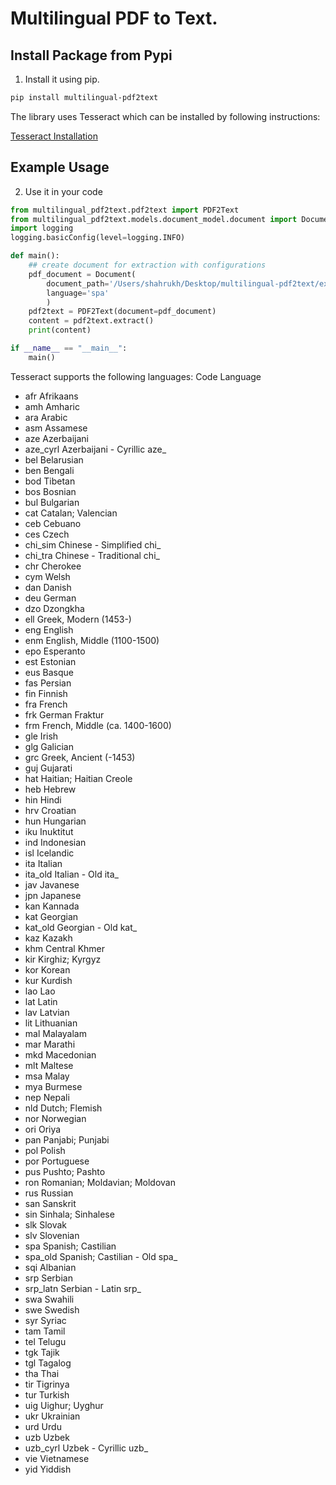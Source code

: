 # Multilingual PDF to Text.

## Install Package from Pypi
1. Install it using pip.
```bash
pip install multilingual-pdf2text
```
The library uses Tesseract which can be installed by following instructions:

[Tesseract Installation](https://tesseract-ocr.github.io/tessdoc/Installation.html)

## Example Usage
2. Use it in your code
```python
from multilingual_pdf2text.pdf2text import PDF2Text
from multilingual_pdf2text.models.document_model.document import Document
import logging
logging.basicConfig(level=logging.INFO)

def main():
    ## create document for extraction with configurations
    pdf_document = Document(
        document_path='/Users/shahrukh/Desktop/multilingual-pdf2text/example/example.pdf',
        language='spa'
        )
    pdf2text = PDF2Text(document=pdf_document)
    content = pdf2text.extract()
    print(content)

if __name__ == "__main__":
    main()
```

Tesseract supports the following languages:
Code	Language
* afr	Afrikaans
* amh	Amharic
* ara	Arabic
* asm	Assamese
* aze	Azerbaijani
* aze_cyrl	Azerbaijani - Cyrillic	aze_
* bel	Belarusian
* ben	Bengali
* bod	Tibetan
* bos	Bosnian
* bul	Bulgarian
* cat	Catalan; Valencian
* ceb	Cebuano
* ces	Czech
* chi_sim	Chinese - Simplified	chi_
* chi_tra	Chinese - Traditional	chi_
* chr	Cherokee
* cym	Welsh
* dan	Danish
* deu	German
* dzo	Dzongkha
* ell	Greek, Modern (1453-)
* eng	English
* enm	English, Middle (1100-1500)
* epo	Esperanto
* est	Estonian
* eus	Basque
* fas	Persian
* fin	Finnish
* fra	French
* frk	German Fraktur
* frm	French, Middle (ca. 1400-1600)
* gle	Irish
* glg	Galician
* grc	Greek, Ancient (-1453)
* guj	Gujarati
* hat	Haitian; Haitian Creole
* heb	Hebrew
* hin	Hindi
* hrv	Croatian
* hun	Hungarian
* iku	Inuktitut
* ind	Indonesian
* isl	Icelandic
* ita	Italian
* ita_old	Italian - Old	ita_
* jav	Javanese
* jpn	Japanese
* kan	Kannada
* kat	Georgian
* kat_old	Georgian - Old	kat_
* kaz	Kazakh
* khm	Central Khmer
* kir	Kirghiz; Kyrgyz
* kor	Korean
* kur	Kurdish
* lao	Lao
* lat	Latin
* lav	Latvian
* lit	Lithuanian
* mal	Malayalam
* mar	Marathi
* mkd	Macedonian
* mlt	Maltese
* msa	Malay
* mya	Burmese
* nep	Nepali
* nld	Dutch; Flemish
* nor	Norwegian
* ori	Oriya
* pan	Panjabi; Punjabi
* pol	Polish
* por	Portuguese
* pus	Pushto; Pashto
* ron	Romanian; Moldavian; Moldovan
* rus	Russian
* san	Sanskrit
* sin	Sinhala; Sinhalese
* slk	Slovak
* slv	Slovenian
* spa	Spanish; Castilian
* spa_old	Spanish; Castilian - Old	spa_
* sqi	Albanian
* srp	Serbian
* srp_latn	Serbian - Latin	srp_
* swa	Swahili
* swe	Swedish
* syr	Syriac
* tam	Tamil
* tel	Telugu
* tgk	Tajik
* tgl	Tagalog
* tha	Thai
* tir	Tigrinya
* tur	Turkish
* uig	Uighur; Uyghur
* ukr	Ukrainian
* urd	Urdu
* uzb	Uzbek
* uzb_cyrl	Uzbek - Cyrillic	uzb_
* vie	Vietnamese
* yid	Yiddish
